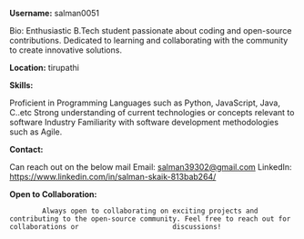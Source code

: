 **Username:**
      salman0051

Bio: 
      Enthusiastic B.Tech student passionate about coding and open-source contributions. Dedicated to learning and collaborating with the community to create               innovative solutions.

**Location:**
    tirupathi

**Skills:**

Proficient in Programming Languages such as Python, JavaScript, Java, C..etc 
Strong understanding of current technologies or concepts relevant to software Industry
Familiarity with software development methodologies such as Agile.

**Contact:**

Can reach out on the below mail 
Email: salman39302@gmail.com
LinkedIn: https://www.linkedin.com/in/salman-skaik-813bab264/

**Open to Collaboration:**

            Always open to collaborating on exciting projects and contributing to the open-source community. Feel free to reach out for collaborations or                       discussions!
<!---
salman0051/salman0051 is a ✨ special ✨ repository because its `README.md` (this file) appears on your GitHub profile.
You can click the Preview link to take a look at your changes.
---!>






